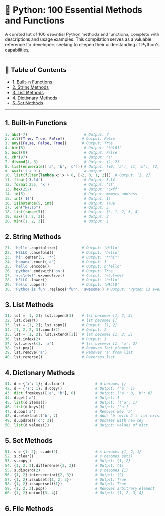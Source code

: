 
# 🐍 Python: 100 Essential Methods and Functions

A curated list of 100 essential Python methods and functions, complete with descriptions and usage examples. This compilation serves as a valuable reference for developers seeking to deepen their understanding of Python's capabilities.

---

## 📌 Table of Contents

- [1. Built-in Functions](#1-built-in-functions)
- [2. String Methods](#2-string-methods)
- [3. List Methods](#3-list-methods)
- [4. Dictionary Methods](#4-dictionary-methods)
- [5. Set Methods](#5-set-methods)

---

## 1. Built-in Functions

```python
1. abs(-7)                          # Output: 7
2. all([True, True, False])        # Output: False
3. any([False, False, True])       # Output: True
4. bin(5)                           # Output: '0b101'
5. bool(0)                          # Output: False
6. chr(97)                          # Output: 'a'
7. divmod(8, 3)                     # Output: (2, 2)
8. list(enumerate(['a', 'b', 'c'])) # Output: [(0, 'a'), (1, 'b'), (2, 'c')]
9. eval('2 + 3')                    # Output: 5
10. list(filter(lambda x: x > 0, [-2, 0, 1, 2]))  # Output: [1, 2]
11. float('3.14')                   # Output: 3.14
12. format(255, 'x')                # Output: 'ff'
13. hex(255)                        # Output: '0xff'
14. id(5)                           # Output: memory address
15. int('10')                       # Output: 10
16. isinstance(5, int)              # Output: True
17. len("Hello")                    # Output: 5
18. list(range(5))                  # Output: [0, 1, 2, 3, 4]
19. max([1, 2, 3])                  # Output: 3
20. min([1, 2, 3])                  # Output: 1
```

## 2. String Methods

```python
21. 'hello'.capitalize()           # Output: 'Hello'
22. 'HELLO'.casefold()             # Output: 'hello'
23. 'hi'.center(5, '*')            # Output: '**hi*'
24. 'banana'.count('a')            # Output: 3
25. 'hello'.encode()               # Output: b'hello'
26. 'python'.endswith('on')        # Output: True
27. 'abc\ndef'.expandtabs()        # Output: 'abc\ndef'
28. 'HELLO'.lower()                # Output: 'hello'
29. 'hello'.upper()                # Output: 'HELLO'
30. 'Python is fun'.replace('fun', 'awesome') # Output: 'Python is awesome'
```

## 3. List Methods

```python
31. lst = [1, 2]; lst.append(3)    # lst becomes [1, 2, 3]
32. lst.clear()                    # lst becomes []
33. lst = [1, 2]; lst.copy()       # Output: [1, 2]
34. [1, 2, 2, 3].count(2)          # Output: 2
35. lst = [1, 2]; lst.extend([3])  # lst becomes [1, 2, 3]
36. lst.index(2)                   # Output: 1
37. lst.insert(1, 'a')             # lst becomes [1, 'a', 2]
38. lst.pop()                      # Removes last element
39. lst.remove('a')                # Removes 'a' from list
40. lst.reverse()                  # Reverses list
```

## 4. Dictionary Methods

```python
41. d = {'a': 1}; d.clear()              # d becomes {}
42. d = {'a': 1}; d.copy()               # Output: {'a': 1}
43. dict.fromkeys(['a', 'b'], 0)         # Output: {'a': 0, 'b': 0}
44. d.get('a')                           # Output: 1
45. list(d.items())                      # Output: [('a', 1)]
46. list(d.keys())                       # Output: ['a']
47. d.pop('a')                           # Removes key 'a'
48. d.setdefault('b', 2)                 # Adds 'b' with 2 if not exists
49. d.update({'c': 3})                   # Updates with new key
50. list(d.values())                     # Output: values of dict
```

## 5. Set Methods

```python
51. s = {1, 2}; s.add(3)                 # s becomes {1, 2, 3}
52. s.clear()                            # s becomes set()
53. s.copy()                             # Output: {1, 2}
54. {1, 2, 3}.difference({2, 3})         # Output: {1}
55. s.discard(2)                         # s becomes {1}
56. {1, 2}.intersection({2, 3})          # Output: {2}
57. {1, 2}.issubset({1, 2, 3})           # Output: True
58. {1, 2}.issuperset({1})               # Output: True
59. {1, 2, 3}.pop()                      # Removes arbitrary element
60. {1, 2}.union({3, 4})                 # Output: {1, 2, 3, 4}
```

## 6. File Methods

```python
